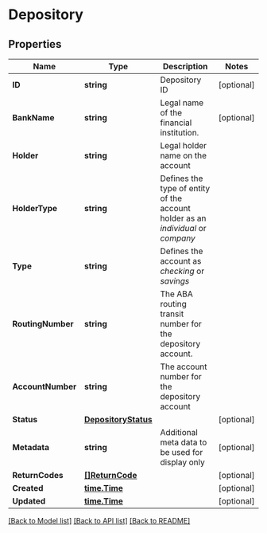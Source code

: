 # Depository

## Properties

Name | Type | Description | Notes
------------ | ------------- | ------------- | -------------
**ID** | **string** | Depository ID | [optional] 
**BankName** | **string** | Legal name of the financial institution. | [optional] 
**Holder** | **string** | Legal holder name on the account | 
**HolderType** | **string** | Defines the type of entity of the account holder as an *individual* or *company* | 
**Type** | **string** | Defines the account as *checking* or *savings* | 
**RoutingNumber** | **string** | The ABA routing transit number for the depository account. | 
**AccountNumber** | **string** | The account number for the depository account | 
**Status** | [**DepositoryStatus**](DepositoryStatus.md) |  | [optional] 
**Metadata** | **string** | Additional meta data to be used for display only | [optional] 
**ReturnCodes** | [**[]ReturnCode**](ReturnCode.md) |  | [optional] 
**Created** | [**time.Time**](time.Time.md) |  | [optional] 
**Updated** | [**time.Time**](time.Time.md) |  | [optional] 

[[Back to Model list]](../README.md#documentation-for-models) [[Back to API list]](../README.md#documentation-for-api-endpoints) [[Back to README]](../README.md)


